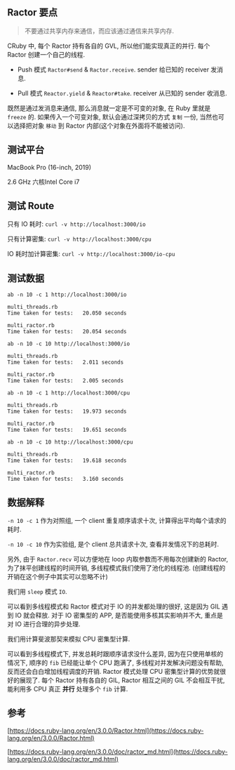 
## Ractor 要点

> 不要通过共享内存来通信，而应该通过通信来共享内存.

CRuby 中, 每个 Ractor 持有各自的 GVL, 所以他们能实现真正的并行. 每个 Ractor 创建一个自己的线程.

* Push 模式
    `Ractor#send` & `Ractor.receive`. sender 给已知的 receiver 发消息.

* Pull 模式
    `Reactor.yield` & `Reactor#take`. receiver 从已知的 sender 收消息.

既然是通过发消息来通信, 那么消息就一定是不可变的对象, 在 Ruby 里就是 `freeze` 的.
如果传入一个可变对象, 默认会通过深拷贝的方式 `复制` 一份, 当然也可以选择把对象 `移动` 到 Ractor 内部(这个对象在外面将不能被访问).

## 测试平台

MacBook Pro (16-inch, 2019)

2.6 GHz 六核Intel Core i7

## 测试 Route

只有 IO 耗时:
`curl -v http://localhost:3000/io`

只有计算密集:
`curl -v http://localhost:3000/cpu`

IO 耗时加计算密集:
`curl -v http://localhost:3000/io-cpu`

## 测试数据

`ab -n 10 -c 1 http://localhost:3000/io`

```
multi_threads.rb
Time taken for tests:   20.050 seconds

multi_ractor.rb
Time taken for tests:   20.054 seconds
```

`ab -n 10 -c 10 http://localhost:3000/io`

```
multi_threads.rb
Time taken for tests:   2.011 seconds

multi_ractor.rb
Time taken for tests:   2.005 seconds
```

`ab -n 10 -c 1 http://localhost:3000/cpu`

```
multi_threads.rb
Time taken for tests:   19.973 seconds

multi_ractor.rb
Time taken for tests:   19.651 seconds
```

`ab -n 10 -c 10 http://localhost:3000/cpu`

```
multi_threads.rb
Time taken for tests:   19.618 seconds

multi_ractor.rb
Time taken for tests:   3.160 seconds
```

## 数据解释

`-n 10 -c 1` 作为对照组, 一个 client  重复顺序请求十次, 计算得出平均每个请求的耗时.

`-n 10 -c 10` 作为实验组, 是个 client 总共请求十次, 查看并发情况下的总耗时.

另外, 由于 `Ractor.recv` 可以方便地在 loop 内取参数而不用每次创建新的 Ractor, 
为了抹平创建线程的时间开销, 多线程模式我们使用了池化的线程池. (创建线程的开销在这个例子中其实可以忽略不计)

我们用 `sleep` 模式 `IO`.

可以看到多线程模式和 Ractor 模式对于 IO 的并发都处理的很好, 这是因为 GIL 遇到 IO 就会释放.
对于 IO 密集型的 APP, 是否能使用多核其实影响并不大, 重点是对 IO 进行合理的异步处理.

我们用计算斐波那契来模拟 CPU 密集型计算.

可以看到多线程模式下, 并发总耗时跟顺序请求没什么差异, 因为在只使用单核的情况下, 顺序的 `fib` 已经能让单个 CPU 跑满了, 多线程对并发解决问题没有帮助, 反而还会白白增加线程调度的开销.
Ractor 模式处理 CPU 密集型计算的优势就很好的展现了. 每个 Ractor 持有各自的 GIL, Ractor 相互之间的 GIL 不会相互干扰, 能利用多 CPU 真正 **并行** 处理多个 `fib` 计算.

## 参考

[https://docs.ruby-lang.org/en/3.0.0/Ractor.html](https://docs.ruby-lang.org/en/3.0.0/Ractor.html)

[https://docs.ruby-lang.org/en/3.0.0/doc/ractor_md.html](https://docs.ruby-lang.org/en/3.0.0/doc/ractor_md.html)
